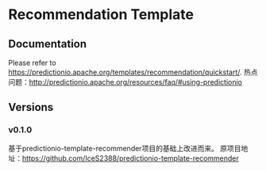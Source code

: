 # Recommendation Template

## Documentation

Please refer to
https://predictionio.apache.org/templates/recommendation/quickstart/.
热点问题：http://predictionio.apache.org/resources/faq/#using-predictionio

## Versions

### v0.1.0

基于predictionio-template-recommender项目的基础上改进而来。
原项目地址：https://github.com/IceS2388/predictionio-template-recommender
